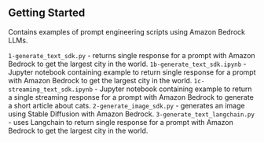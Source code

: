 ## Getting Started

Contains examples of prompt engineering scripts using Amazon Bedrock LLMs.

`1-generate_text_sdk.py` - returns single response for a prompt with Amazon Bedrock to get the largest city in the world.
`1b-generate_text_sdk.ipynb` - Jupyter notebook containing example to return single response for a prompt with Amazon Bedrock to get the largest city in the world.
`1c-streaming_text_sdk.ipynb` - Jupyter notebook containing example to return a single streaming response for a prompt with Amazon Bedrock to generate a short article about cats.
`2-generate_image_sdk.py` - generates an image using Stable Diffusion with Amazon Bedrock.
`3-generate_text_langchain.py` - uses Langchain to return single response for a prompt with Amazon Bedrock to get the largest city in the world.
